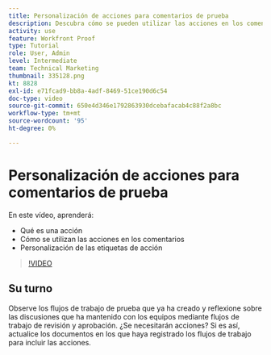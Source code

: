 ```yaml
---
title: Personalización de acciones para comentarios de prueba
description: Descubra cómo se pueden utilizar las acciones en los comentarios de prueba. Aprenda a configurar y personalizar etiquetas de acción para las funciones de prueba de .
activity: use
feature: Workfront Proof
type: Tutorial
role: User, Admin
level: Intermediate
team: Technical Marketing
thumbnail: 335128.png
kt: 8828
exl-id: e71fcad9-bb8a-4adf-8469-51ce190d6c54
doc-type: video
source-git-commit: 650e4d346e1792863930dcebafacab4c88f2a8bc
workflow-type: tm+mt
source-wordcount: '95'
ht-degree: 0%

---
```


# Personalización de acciones para comentarios de prueba

En este vídeo, aprenderá:

* Qué es una acción
* Cómo se utilizan las acciones en los comentarios
* Personalización de las etiquetas de acción

>[!VIDEO](https://video.tv.adobe.com/v/335128/?quality=12&learn=on)

## Su turno

Observe los flujos de trabajo de prueba que ya ha creado y reflexione sobre las discusiones que ha mantenido con los equipos mediante flujos de trabajo de revisión y aprobación. ¿Se necesitarán acciones? Si es así, actualice los documentos en los que haya registrado los flujos de trabajo para incluir las acciones.

